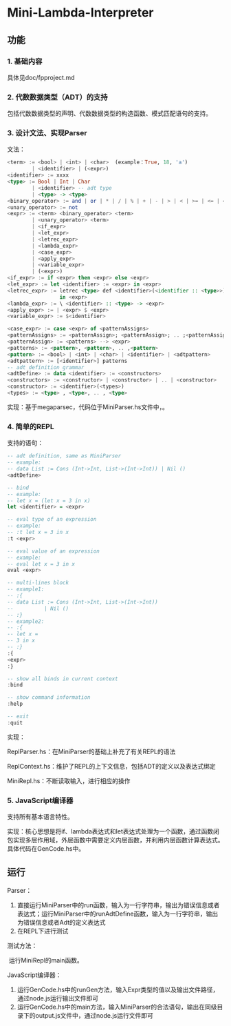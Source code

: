 # Mini-Lambda-Interpreter

## 功能

### 1. 基础内容

具体见doc/fpproject.md



### 2. 代数数据类型（ADT）的支持

包括代数数据类型的声明、代数数据类型的构造函数、模式匹配语句的支持。



### 3. 设计文法、实现Parser

文法：

```haskell
<term> := <bool> | <int> | <char>  (example：True, 18, 'a')
		| <identifier> | (<expr>)
<identifier> := xxxx
<type> := Bool | Int | Char 
		| <identifier> -- adt type
		| <type> -> <type>
<binary_operator> := and | or | * | / | % | + | - | > | < | >= | <= | == | /=
<unary_operator> := not
<expr> := <term> <binary_operator> <term> 
		| <unary_operator> <term>
		| <if_expr>
		| <let_expr>
		| <letrec_expr>
		| <lambda_expr>
		| <case_expr>
		| <apply_expr>
		| <variable_expr>
		| (<expr>)
<if_expr> := if <expr> then <expr> else <expr>
<let_expr> := let <identifier> := <expr> in <expr>
<letrec_expr> := letrec <type> def <identifier>(<identifier :: <type>>){<expr>}
				 in <expr>
<lambda_expr> := \ <identifier> :: <type> -> <expr>
<apply_expr> := | <expr> $ <expr>
<variable_expr> := $<identifier>

<case_expr> := case <expr> of <patternAssigns>
<patternAssigns> := <patternAssign>; <patternAssign>; .. ;<patternAssign>
<patternAssign> := <patterns> --> <expr>
<patterns> := <pattern>, <pattern>, .. ,<pattern>
<pattern> := <bool> | <int> | <char> | <identifier> | <adtpattern>
<adtpattern> := [<identifier>] patterns
-- adt definition grammar
<adtDefine> := data <identifier> := <constructors>
<constructors> := <constructor> | <constructor> | .. | <constructor>
<constructor> := <identifier>(<types>)
<types> := <type> , <type>, .. , <type>
```

实现：基于megaparsec，代码位于MiniParser.hs文件中，。



### 4. 简单的REPL

支持的语句：

```haskell
-- adt definition, same as MiniParser
-- example: 
-- data List := Cons (Int->Int, List->(Int->Int)) | Nil ()
<adtDefine>

-- bind
-- example:
-- let x = (let x = 3 in x)
let <identifier> = <expr>

-- eval type of an expression
-- example:
-- :t let x = 3 in x
:t <expr>

-- eval value of an expression
-- example:
-- eval let x = 3 in x
eval <expr>

-- multi-lines block
-- example1:
-- :{
-- data List := Cons (Int->Int, List->(Int->Int)) 
--			| Nil ()
-- :}
-- example2:
-- :{
-- let x = 
-- 3 in x			
-- :}
:{
<expr>
:}

-- show all binds in current context
:bind

-- show command information
:help

-- exit
:quit
```

实现：

ReplParser.hs：在MiniParser的基础上补充了有关REPL的语法

ReplContext.hs：维护了REPL的上下文信息，包括ADT的定义以及表达式绑定

MiniRepl.hs：不断读取输入，进行相应的操作



### 5. JavaScript编译器

支持所有基本语言特性。

实现：核心思想是将if、lambda表达式和let表达式处理为一个函数，通过函数闭包实现多层作用域，外层函数中需要定义内层函数，并利用内层函数计算表达式。具体代码在GenCode.hs中。



## 运行

Parser：

1. 直接运行MiniParser中的run函数，输入为一行字符串，输出为错误信息或者表达式；运行MiniParser中的runAdtDefine函数，输入为一行字符串，输出为错误信息或者Adt的定义表达式
2. 在REPL下进行测试

测试方法：

​	运行MiniRepl的main函数。

JavaScript编译器：

1. 运行GenCode.hs中的runGen方法，输入Expr类型的值以及输出文件路径，通过node.js运行输出文件即可
2. 运行GenCode.hs中的main方法，输入MiniParser的合法语句，输出在同级目录下的output.js文件中，通过node.js运行文件即可